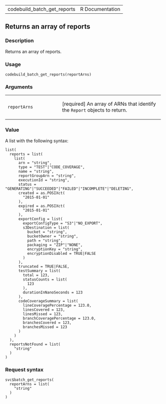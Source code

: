 <table style="width: 100%;">
<tbody>
<tr class="odd">
<td>codebuild_batch_get_reports</td>
<td style="text-align: right;">R Documentation</td>
</tr>
</tbody>
</table>

## Returns an array of reports

### Description

Returns an array of reports.

### Usage

    codebuild_batch_get_reports(reportArns)

### Arguments

<table>
<colgroup>
<col style="width: 35%" />
<col style="width: 65%" />
</colgroup>
<tbody>
<tr class="odd">
<td><code
id="codebuild_batch_get_reports_:_reportArns">reportArns</code></td>
<td><p>[required] An array of ARNs that identify the <code>Report</code>
objects to return.</p></td>
</tr>
</tbody>
</table>

### Value

A list with the following syntax:

    list(
      reports = list(
        list(
          arn = "string",
          type = "TEST"|"CODE_COVERAGE",
          name = "string",
          reportGroupArn = "string",
          executionId = "string",
          status = "GENERATING"|"SUCCEEDED"|"FAILED"|"INCOMPLETE"|"DELETING",
          created = as.POSIXct(
            "2015-01-01"
          ),
          expired = as.POSIXct(
            "2015-01-01"
          ),
          exportConfig = list(
            exportConfigType = "S3"|"NO_EXPORT",
            s3Destination = list(
              bucket = "string",
              bucketOwner = "string",
              path = "string",
              packaging = "ZIP"|"NONE",
              encryptionKey = "string",
              encryptionDisabled = TRUE|FALSE
            )
          ),
          truncated = TRUE|FALSE,
          testSummary = list(
            total = 123,
            statusCounts = list(
              123
            ),
            durationInNanoSeconds = 123
          ),
          codeCoverageSummary = list(
            lineCoveragePercentage = 123.0,
            linesCovered = 123,
            linesMissed = 123,
            branchCoveragePercentage = 123.0,
            branchesCovered = 123,
            branchesMissed = 123
          )
        )
      ),
      reportsNotFound = list(
        "string"
      )
    )

### Request syntax

    svc$batch_get_reports(
      reportArns = list(
        "string"
      )
    )
